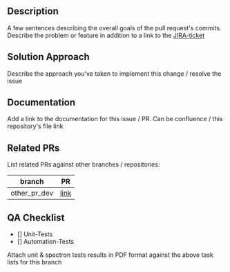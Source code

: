 ## Description
A few sentences describing the overall goals of the pull request's commits. 
Describe the problem or feature in addition to a link to the [JIRA-ticket](https://perzoinc.atlassian.net/browse/JIRA-ticket)

## Solution Approach
Describe the approach you've taken to implement this change / resolve the issue

## Documentation
Add a link to the documentation for this issue / PR. Can be confluence / this repository's file link

## Related PRs
List related PRs against other branches / repositories:

branch | PR
------ | ------
other_pr_dev | [link]()

## QA Checklist
- [] Unit-Tests
- [] Automation-Tests

Attach unit & spectron tests results in PDF format against the above task lists for this branch
